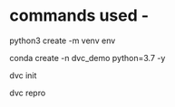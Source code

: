 # commands used -

python3 create -m venv env

conda create -n dvc_demo python=3.7 -y

dvc init

dvc repro







